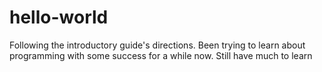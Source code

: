 # hello-world
Following the introductory guide's directions.
Been trying to learn about programming with some success for a while now.
Still have much to learn
